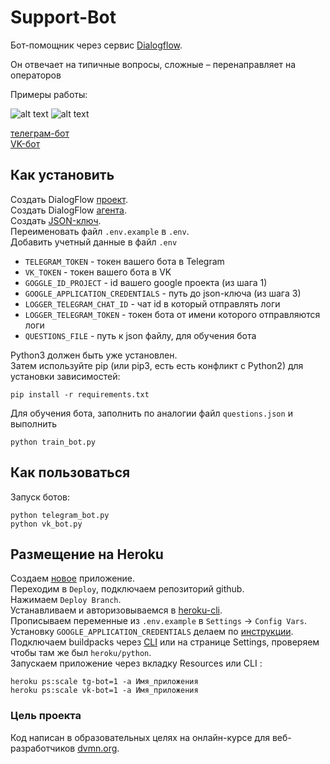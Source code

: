 # Support-Bot
Бот-помощник через сервис [Dialogflow](https://dialogflow.cloud.google.com/).
 
Он отвечает на типичные вопросы, сложные – перенаправляет на операторов


Примеры работы:

![alt text](https://dvmn.org/filer/canonical/1569214094/323/ "Telegram bot")
![alt text](https://dvmn.org/filer/canonical/1569214089/322/ "Vk bot")


[телеграм-бот](https://tlgg.ru/@hlmn_bot)  
[VK-бот](https://vk.com/club197757902)

## Как установить

Создать DialogFlow [проект](https://cloud.google.com/dialogflow/docs/quick/setup).  
Создать DialogFlow [агента](https://cloud.google.com/dialogflow/docs/quick/build-agent).  
Создать [JSON-ключ](https://cloud.google.com/docs/authentication/getting-started).  
Переименовать файл  `.env.example` в `.env`.  
Добавить учетный данные в файл `.env`  
* `TELEGRAM_TOKEN`  -   токен вашего бота в Telegram
* `VK_TOKEN` - токен вашего бота в VK
* `GOGGLE_ID_PROJECT` -  id вашего google проекта (из шага 1)
* `GOOGLE_APPLICATION_CREDENTIALS` - путь до json-ключа (из шага 3)
* `LOGGER_TELEGRAM_CHAT_ID` - чат id в который отправлять логи
* `LOGGER_TELEGRAM_TOKEN` - токен бота от имени которого отправляются логи
* `QUESTIONS_FILE` - путь к json файлу, для обучения бота

Python3 должен быть уже установлен.  
Затем используйте pip (или pip3, есть есть конфликт с Python2) для установки зависимостей:

```
pip install -r requirements.txt
```  
Для обучения бота, заполнить по аналогии файл `questions.json` и выполнить
```
python train_bot.py
```

## Как пользоваться
Запуск ботов:
```
python telegram_bot.py
python vk_bot.py
```


## Размещение на Heroku

Создаем [новое](https://dashboard.heroku.com/new-app) приложение.  
Переходим в `Deploy`, подключаем репозиторий github.  
Нажимаем `Deploy Branch`.  
Устанавливаем и авторизовываемся в [heroku-cli](https://devcenter.heroku.com/articles/heroku-cli#download-and-install).  
Прописываем переменные из `.env.example` в `Settings` -> `Config Vars`.  
Установку `GOOGLE_APPLICATION_CREDENTIALS` делаем по [инструкции](https://github.com/gerywahyunugraha/heroku-google-application-credentials-buildpack).  
Подключаем buildpacks через [CLI](https://elements.heroku.com/buildpacks/buyersight/heroku-google-application-credentials-buildpack) или на странице Settings, проверяем чтобы там же был `heroku/python`.  
Запускаем приложение через вкладку Resources или CLI : 

```
heroku ps:scale tg-bot=1 -a Имя_приложения
heroku ps:scale vk-bot=1 -a Имя_приложения
```
### Цель проекта

Код написан в образовательных целях на онлайн-курсе для веб-разработчиков [dvmn.org](https://dvmn.org).
